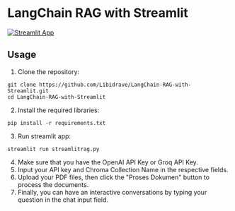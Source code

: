 # LangChain RAG with Streamlit
[![Streamlit App](https://static.streamlit.io/badges/streamlit_badge_black_white.svg)](https://langchain-rag-nafis.streamlit.app)

## Usage
1. Clone the repository:
```
git clone https://github.com/Libidrave/LangChain-RAG-with-Streamlit.git
cd LangChain-RAG-with-Streamlit
```
2. Install the required libraries:
```
pip install -r requirements.txt
```
3. Run streamlit app:
```
streamlit run streamlitrag.py
```
4. Make sure that you have the OpenAI API Key or Groq API Key.
5. Input your API key and Chroma Collection Name in the respective fields.
6. Upload your PDF files, then click the "Proses Dokumen" button to process the documents.
7. Finally, you can have an interactive conversations by typing your question in the chat input field.